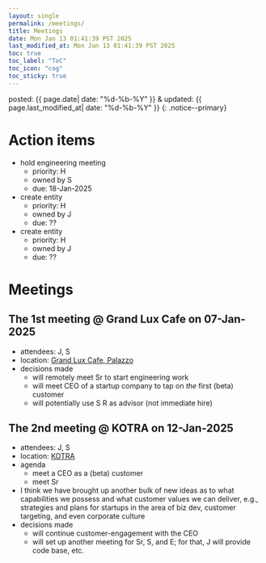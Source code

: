```yaml
---
layout: single
permalink: /meetings/
title: Meetings
date: Mon Jan 13 01:41:39 PST 2025
last_modified_at: Mon Jan 13 01:41:39 PST 2025
toc: true
toc_label: "ToC"
toc_icon: "cog"
toc_sticky: true
---
```


posted: {{ page.date| date: "%d-%b-%Y" }}
&amp;
updated: {{ page.last_modified_at| date: "%d-%b-%Y" }}
{: .notice--primary}


<h1 id="action-items">Action items</h1>

<ul>
<li>
	hold engineering meeting
	<ul>
	<li>
		priority: H
	</li>
	<li>
		owned by S
	</li>
	<li>
		due: 18-Jan-2025
	</li>
	</ul>
</li>
<li>
	create entity
	<ul>
	<li>
		priority: H
	</li>
	<li>
		owned by J
	</li>
	<li>
		due: ??
	</li>
	</ul>
</li>
<li>
	create entity
	<ul>
	<li>
		priority: H
	</li>
	<li>
		owned by J
	</li>
	<li>
		due: ??
	</li>
	</ul>
</li>
</ul>

<h1 id="meetings">Meetings</h1>

<h2 id="01">The 1st meeting @ Grand Lux Cafe on 07-Jan-2025</h2>

<ul>
<li>
	attendees: J, S
</li>
<li>
	location: <a target="_blank" href="https://maps.app.goo.gl/A84HKtYEddQEXLVV7">Grand Lux Cafe, Palazzo</a>
</li>
<li>
	decisions made
	<ul>
	<li>
		will remotely meet Sr to start engineering work
	</li>
	<li>
		will meet CEO of a startup company to tap on <i>the</i> first (beta) customer
	</li>
	<li>
		will potentially use S R as advisor (not immediate hire)
	</li>
	</ul>
</li>
</ul>

<h2 id="02">The 2nd meeting @ KOTRA on 12-Jan-2025</h2>

<ul>
<li>
	attendees: J, S
</li>
<li>
	location: <a target="_blank" href="https://maps.app.goo.gl/ooBhtwLvwpPvVNQH8">KOTRA</a>
</li>
<li>
	agenda
	<ul>
	<li>
		meet a CEO as a (beta) customer
	</li>
	<li>
		meet Sr
	</li>
	</ul>
</li>
<li>
	I think we have brought up another bulk of new ideas
	as to what capabilities we possess and what customer values we can deliver,
	e.g., strategies and plans for startups in the area of biz dev, customer targeting, and even corporate culture
	
</li>
<li>
	decisions made
	<ul>
	<li>
		will continue customer-engagement with the CEO
	</li>
	<li>
		will set up another meeting for Sr, S, and E;
		for that, J will provide code base, etc.
	</li>
	</ul>
</li>
</ul>
